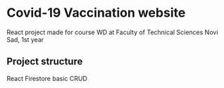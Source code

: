 # Covid-19 Vaccination website

React project made for course WD at Faculty of Technical Sciences Novi Sad, 1st year

## Project structure

React
Firestore basic CRUD
